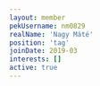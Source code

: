 ```yaml
---
layout: member
pekUsername: nm0829
realName: 'Nagy Máté'
position: 'tag'
joinDate: 2019-03
interests: []
active: true
---
```

